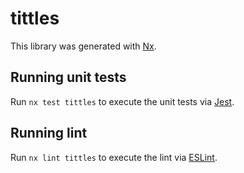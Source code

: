# tittles

This library was generated with [Nx](https://nx.dev).

## Running unit tests

Run `nx test tittles` to execute the unit tests via [Jest](https://jestjs.io).

## Running lint

Run `nx lint tittles` to execute the lint via [ESLint](https://eslint.org/).
